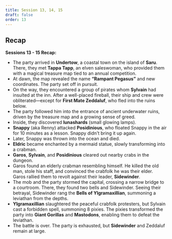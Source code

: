 ```yaml
---
title: Session 13, 14, 15
draft: false
order: 13
---
```

## Recap 

**Sessions 13 - 15 Recap:** 

- The party arrived in **Undertow**, a coastal town on the island of **Saru**. There, they met **Tappa Tapp**, an elven saleswoman, who provided them with a magical treasure map tied to an annual competition.  
- At dawn, the map revealed the name **“Rampant Pegasus”** and new coordinates. The party set off in pursuit.  
- On the way, they encountered a group of pirates whom **Sylvain** had insulted at the inn. After a well-placed fireball, their ship and crew were obliterated—except for **First Mate Zeddaluf**, who fled into the ruins below.  
- The party followed him into the entrance of ancient underwater ruins, driven by the treasure map and a growing sense of greed.  
- Inside, they discovered **lunashards** (small glowing lamps).  
- **Snappy** (aka Renny) attacked **Posidinious**, who floated Snappy in the air for 10 minutes as a lesson. Snappy didn't bring it up again.  
- Later, Snappy was thrown into the ocean and died.  
- **Eldric** became enchanted by a mermaid statue, slowly transforming into a crabman.  
- **Garos**, **Sylvain**, and **Posidinious** cleared out nearby crabs in the dungeon.  
- Garos found an elderly crabman resembling himself. He killed the old man, stole his staff, and convinced the crabfolk he was their elder. Garos rallied them to revolt against their leader, **Sidewinder**.  
- The mob and the party stormed the capital, crossing a narrow bridge to a courtroom. There, they found two bells and Sidewinder. Seeing their betrayal, Sidewinder rang the **Bells of Ylgramaxillian**, summoning a leviathan from the depths.  
- **Ylgramaxillian** slaughtered the peaceful crabfolk protesters, but Sylvain cast a forbidden spell, summoning 8 pixies. The pixies transformed the party into **Giant Gorillas** and **Mastodons**, enabling them to defeat the leviathan.  
- The battle is over. The party is exhausted, but **Sidewinder** and Zeddaluf remain at large.
